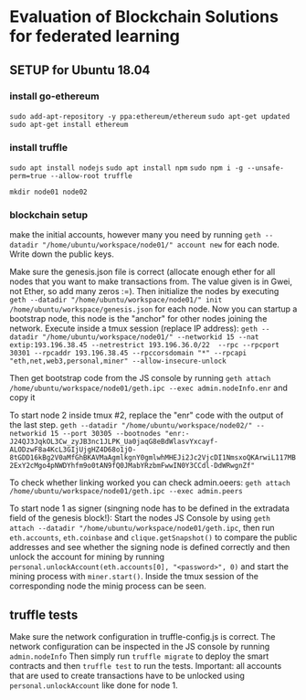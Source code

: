 # Evaluation of Blockchain Solutions for federated learning

## SETUP for Ubuntu 18.04
### install go-ethereum
`sudo add-apt-repository -y ppa:ethereum/ethereum`
`sudo apt-get updated`
`sudo apt-get install ethereum`

### install truffle
`sudo apt install nodejs`
`sudo apt install npm`
`sudo npm i -g --unsafe-perm=true --allow-root truffle`


`mkdir node01 node02`

### blockchain setup
make the initial accounts, however many you need by running
`geth --datadir "/home/ubuntu/workspace/node01/" account new` for each node.
Write down the public keys.

Make sure the genesis.json file is correct (allocate enough ether for all nodes that you want to make transactions from. The value given is in Gwei, not Ether, so add many zeros :=).
Then initialize the nodes by executing
`geth --datadir "/home/ubuntu/workspace/node01/" init /home/ubuntu/workspace/genesis.json` for each node.
Now you can startup a bootstrap node, this node is the "anchor" for other nodes joining the network.
Execute inside a tmux session (replace IP address):
`geth --datadir "/home/ubuntu/workspace/node01/" --networkid 15 --nat extip:193.196.38.45 --netrestrict 193.196.36.0/22 
--rpc --rpcport 30301 --rpcaddr 193.196.38.45 --rpccorsdomain "*" --rpcapi "eth,net,web3,personal,miner" --allow-insecure-unlock`

Then get bootstrap code from the JS console by running
`geth attach /home/ubuntu/workspace/node01/geth.ipc --exec admin.nodeInfo.enr` and copy it

To start node 2 inside tmux #2, replace the "enr" code with the output of the last step.
`geth --datadir "/home/ubuntu/workspace/node02/" --networkid 15 --port 30305 --bootnodes "enr:-J24QJ3JqkOL3Cw_zyJB3nc1JLPK_Ua0jaqG8eBdWlasvYxcayf-ALODzwF8a4KcL3GIjUjgHZ4D68o1jO-8tGDD16kBg2V0aMfGhBKAVMaAgmlkgnY0gmlwhMHEJi2Jc2VjcDI1NmsxoQKArwiL117MB2ExY2cMgo4pNWDYhfm9o0tAN9fQ0JMabYRzbmFwwIN0Y3CCdl-DdWRwgnZf"`

To check whether linking worked you can check admin.oeers:
`geth attach /home/ubuntu/workspace/node01/geth.ipc --exec admin.peers`

To start node 1 as signer (singning node has to be defined in the extradata field of the genesis block!):
Start the nodes JS Console by using `geth attach --datadir "/home/ubuntu/workspace/node01/geth.ipc`, then run `eth.accounts`, `eth.coinbase` and
`clique.getSnapshot()`  to compare the public addresses and see whether the signing node is defined correctly and then unlock the account for mining by running
`personal.unlockAccount(eth.accounts[0], "<password>", 0)` and start the mining process with
`miner.start()`.
Inside the tmux session of the corresponding node the minig process can be seen.




## truffle tests
Make sure the network configuration in truffle-config.js is correct. The network configuration can be inspected in the JS console by running `admin.nodeInfo` Then simply run `truffle migrate` to deploy the smart contracts and then `truffle test` to run the tests.
Important: all accounts that are used to create transactions have to be unlocked using `personal.unlockAccount` like done for node 1.

